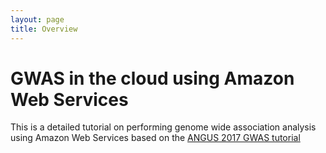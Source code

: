 ```yaml
---
layout: page
title: Overview
---
```


GWAS in the cloud using Amazon Web Services
===========================================

This is a detailed tutorial on performing genome wide association analysis using Amazon Web Services based on the [ANGUS 2017 GWAS tutorial](https://angus.readthedocs.io/en/2017/GWAS.html)
